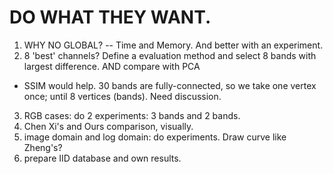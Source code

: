 # DO WHAT THEY WANT.

1. WHY NO GLOBAL? -- Time and Memory. And better with an experiment.
2. 8 'best' channels? Define a evaluation method and select 8 bands with largest difference. AND compare with PCA
* SSIM would help. 30 bands are fully-connected, so we take one vertex once; until 8 vertices (bands). Need discussion.
3. RGB cases: do 2 experiments: 3 bands and 2 bands.
4. Chen Xi's and Ours comparison, visually.
5. image domain and log domain: do experiments. Draw curve like Zheng's?
6. prepare IID database and own results.